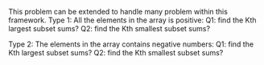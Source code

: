 This problem can be extended to handle many problem within this framework.
Type 1: All the elements in the array is positive:
Q1: find the Kth largest subset sums?
Q2: find the Kth smallest subset sums?

Type 2: The elements in the array contains negative numbers:
Q1: find the Kth largest subset sums?
Q2: find the Kth smallest subset sums?

